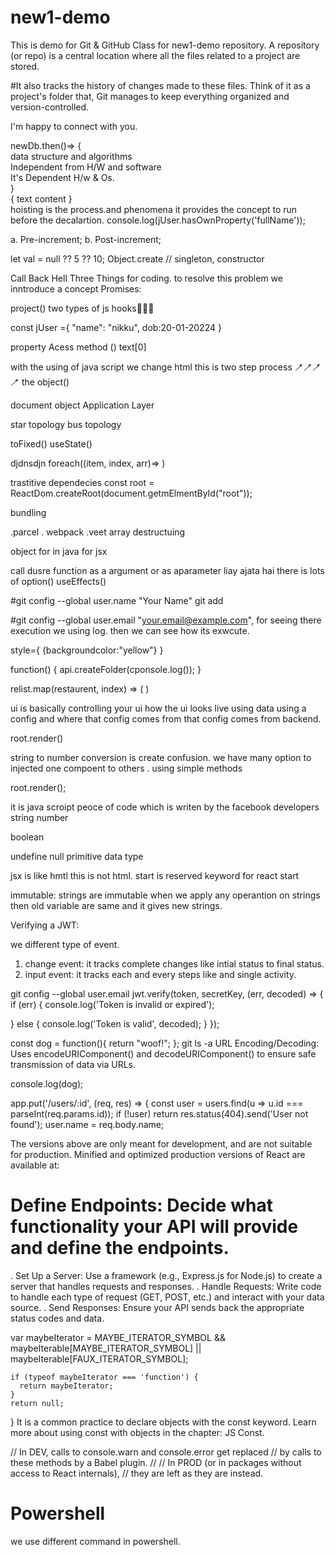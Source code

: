 # new1-demo

This is demo for Git &amp; GitHub Class for new1-demo repository.
A repository (or repo) is a central location where all the files related to a project are stored. 

#It also tracks the history of changes made to these files. Think of it as a project's folder that, 
Git manages to keep everything organized and version-controlled.      
                    
I'm happy to connect with you.           
                               
newDb.then()=> {                                                
 data structure and algorithms                                           
 Independent from H/W and software                                                                     
 It's Dependent H/w & Os.                                                      
}                                               
{ text content }        
hoisting is the process.and phenomena it provides the concept to run before the decalartion.
console.log(jUser.hasOwnProperty('fullName'));

a. Pre-increment; 
b. Post-increment;

let val = null ?? 5 ?? 10;
Object.create // singleton, constructor

Call Back Hell Three Things for coding.
to resolve this problem we inntroduce a concept Promises:

project()
two types of js hooks🧷🧷🧷

const jUser ={
  "name": "nikku",
   dob:20-01-20224
}

property Acess method ()
text[0]

with the using of java script  we change html this is two step process
🪥🪥🪥🪥
the object()

document object
Application Layer

star topology
bus topology 

toFixed()
useState()

djdnsdjn
foreach((item, index, arr)=>
)

trastitive dependecies
const root = ReactDom.createRoot(document.getmElmentById("root"));

bundling

.parcel . webpack .veet
array destructuing 

object for in 
java for jsx

call dusre function as a argument or as aparameter liay ajata hai
there is lots of option()
useEffects()

#git config --global user.name "Your Name"
git add

#git config --global user.email "your.email@example.com",
for seeing there execution we using log. then we can see how its exwcute.

style={
  {backgroundcolor:"yellow"}
}

function() {
api.createFolder(cponsole.log());
}

relist.map(restaurent, index) => (
)

ui is basically controlling your ui how the ui looks live using data using a config 
and where that config comes from that config comes from backend.

root.render()

string to number conversion is create confusion.
we have many option to injected one compoent to others . using simple methods

root.render(</Heading>);


it is java scroipt peoce of code which is writen by the facebook developers
string
number

boolean

undefine 
null
primitive data type

<Restaurent cuisins=""/>
 jsx is like hmtl this is not html.
start is reserved keyword for react start

immutable: strings are immutable when we apply any operantion on strings then old variable are same and it gives new strings.
<Fragment><Fragment/>

Verifying a JWT:

we different type of event. 
1. change event: it tracks complete changes like intial status to final status.
2. input event: it tracks each and every steps like and single activity.

git config --global user.email
jwt.verify(token, secretKey, (err, decoded) => {
  if (err) {
    console.log('Token is invalid or expired');
    
  } else {
    console.log('Token is valid', decoded);
  }
});

const dog = function(){
  return "woof!";
  <Restaurent res-add ="Bhilai"
   cusins ="pizza, burger"/>
};
git ls -a
URL Encoding/Decoding: Uses encodeURIComponent() and decodeURIComponent() to ensure safe transmission of data via URLs.

console.log(dog);

app.put('/users/:id', (req, res) => {
  const user = users.find(u => u.id === parseInt(req.params.id));
  if (!user) return res.status(404).send('User not found');
  user.name = req.body.name;


  The versions above are only meant for development, and are not suitable for production.
  Minified and optimized production versions of React are available at:
  
# Define Endpoints: Decide what functionality your API will provide and define the endpoints.
  . Set Up a Server: Use a framework (e.g., Express.js for Node.js) to create a server that handles requests and responses.
  . Handle Requests: Write code to handle each type of request (GET, POST, etc.) and interact with your data source.
  . Send Responses: Ensure your API sends back the appropriate status codes and data.

var maybeIterator = MAYBE_ITERATOR_SYMBOL && maybeIterable[MAYBE_ITERATOR_SYMBOL] || maybeIterable[FAUX_ITERATOR_SYMBOL];

    if (typeof maybeIterator === 'function') {
      return maybeIterator;
    }
    return null;
  }
  It is a common practice to declare objects with the const keyword.
  Learn more about using const with objects in the chapter: JS Const.  

  // In DEV, calls to console.warn and console.error get replaced
  // by calls to these methods by a Babel plugin.
  //
  // In PROD (or in packages without access to React internals),
  // they are left as they are instead.

  # Powershell

  we use different command in powershell.
